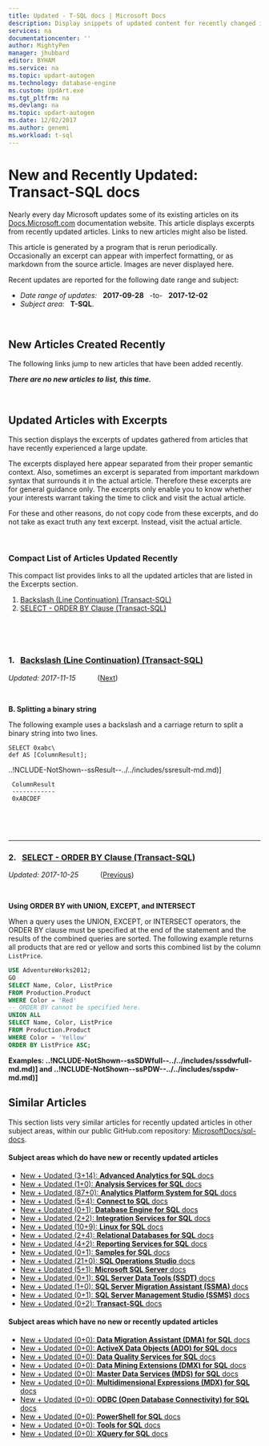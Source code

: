 ```yaml
---
title: Updated - T-SQL docs | Microsoft Docs
description: Display snippets of updated content for recently changed in documentation, for Transact-SQL.
services: na
documentationcenter: ''
author: MightyPen
manager: jhubbard
editor: BYHAM
ms.service: na
ms.topic: updart-autogen
ms.technology: database-engine
ms.custom: UpdArt.exe
ms.tgt_pltfrm: na
ms.devlang: na
ms.topic: updart-autogen
ms.date: 12/02/2017
ms.author: genemi
ms.workload: t-sql
---
```

# New and Recently Updated: Transact-SQL docs



Nearly every day Microsoft updates some of its existing articles on its [Docs.Microsoft.com](http://docs.microsoft.com/) documentation website. This article displays excerpts from recently updated articles. Links to new articles might also be listed.

This article is generated by a program that is rerun periodically. Occasionally an excerpt can appear with imperfect formatting, or as markdown from the source article. Images are never displayed here.

Recent updates are reported for the following date range and subject:



- *Date range of updates:* &nbsp; **2017-09-28** &nbsp; -to- &nbsp; **2017-12-02**
- *Subject area:* &nbsp; **T-SQL**.




&nbsp;

## New Articles Created Recently

The following links jump to new articles that have been added recently.


***There are no new articles to list, this time.***



&nbsp;

## Updated Articles with Excerpts

This section displays the excerpts of updates gathered from articles that have recently experienced a large update.

The excerpts displayed here appear separated from their proper semantic context. Also, sometimes an excerpt is separated from important markdown syntax that surrounds it in the actual article. Therefore these excerpts are for general guidance only. The excerpts only enable you to know whether your interests warrant taking the time to click and visit the actual article.

For these and other reasons, do not copy code from these excerpts, and do not take as exact truth any text excerpt. Instead, visit the actual article.





&nbsp;

<a name="compactupdatedlist"/>

### Compact List of Articles Updated Recently

This compact list provides links to all the updated articles that are listed in the Excerpts section.

1. [Backslash (Line Continuation) (Transact-SQL)](#TitleNum_1)
2. [SELECT - ORDER BY Clause (Transact-SQL)](#TitleNum_2)




&nbsp;

&nbsp;

<a name="TitleNum_1"/>

### 1. &nbsp; [Backslash (Line Continuation) (Transact-SQL)](language-elements/sql-server-utilities-statements-backslash.md)

*Updated: 2017-11-15* &nbsp; &nbsp; &nbsp; &nbsp; &nbsp;  ([Next](#TitleNum_2))

<!-- Source markdown line 83.  ms.author= "rickbyh".  -->

&nbsp;


<!-- git diff --ignore-all-space --unified=0 9484441710ac9a083a554ffadb59a3b7e92484b3 19b9c37c65ba462a32067c80e81a920eeb339851  (PR=3966  ,  Filename=sql-server-utilities-statements-backslash.md  ,  Dirpath=docs\t-sql\language-elements\  ,  MergeCommitSha40=b0c223ba0f78af5eb76948e68e2d1aab2e7b80c1) -->



**B. Splitting a binary string**


The following example uses a backslash and a carriage return to split a binary string into two lines.

```
SELECT 0xabc\
def AS [ColumnResult];

```

 ..!NCLUDE-NotShown--ssResult--../../includes/ssresult-md.md)]

```
 ColumnResult
 ------------
 0xABCDEF
```




&nbsp;

&nbsp;

---

<a name="TitleNum_2"/>

### 2. &nbsp; [SELECT - ORDER BY Clause (Transact-SQL)](queries/select-order-by-clause-transact-sql.md)

*Updated: 2017-10-25* &nbsp; &nbsp; &nbsp; &nbsp; &nbsp;  ([Previous](#TitleNum_1))

<!-- Source markdown line 481.  ms.author= "rickbyh".  -->

&nbsp;


<!-- git diff --ignore-all-space --unified=0 b8d7bc7bab46e914eb2facf6c654a5944383077e de7e4f3f7826011e273120a2b6b08af4d263a510  (PR=3663  ,  Filename=select-order-by-clause-transact-sql.md  ,  Dirpath=docs\t-sql\queries\  ,  MergeCommitSha40=e9caa51a68c2f03fb9f3a0354b5eab1eed43bdf1) -->



**<a name="Union"></a> Using ORDER BY with UNION, EXCEPT, and INTERSECT**

 When a query uses the UNION, EXCEPT, or INTERSECT operators, the ORDER BY clause must be specified at the end of the statement and the results of the combined queries are sorted. The following example returns all products that are red or yellow and sorts this combined list by the column `ListPrice`.

```sql
USE AdventureWorks2012;
GO
SELECT Name, Color, ListPrice
FROM Production.Product
WHERE Color = 'Red'
-- ORDER BY cannot be specified here.
UNION ALL
SELECT Name, Color, ListPrice
FROM Production.Product
WHERE Color = 'Yellow'
ORDER BY ListPrice ASC;

```

**Examples: ..!NCLUDE-NotShown--ssSDWfull--../../includes/sssdwfull-md.md)] and ..!NCLUDE-NotShown--ssPDW--../../includes/sspdw-md.md)]**








## Similar Articles

<!--  HOW TO:
    Refresh this file's line items with the latest 'Count-in-Similars*' content.
    Then run Run-533-*.BAT
    2017-12-02  23:00pm
-->

This section lists very similar articles for recently updated articles in other subject areas, within our public GitHub.com repository: [MicrosoftDocs/sql-docs](https://github.com/MicrosoftDocs/sql-docs/).

#### Subject areas which do have new or recently updated articles

- [New + Updated (3+14): **Advanced Analytics for SQL** docs](../advanced-analytics/new-updated-advanced-analytics.md)
- [New + Updated (1+0):  **Analysis Services for SQL** docs](../analysis-services/new-updated-analysis-services.md)
- [New + Updated (87+0): **Analytics Platform System for SQL** docs](../analytics-platform-system/new-updated-analytics-platform-system.md)
- [New + Updated (5+4):  **Connect to SQL** docs](../connect/new-updated-connect.md)
- [New + Updated (0+1):  **Database Engine for SQL** docs](../database-engine/new-updated-database-engine.md)
- [New + Updated (2+2):  **Integration Services for SQL** docs](../integration-services/new-updated-integration-services.md)
- [New + Updated (10+9): **Linux for SQL** docs](../linux/new-updated-linux.md)
- [New + Updated (2+4):  **Relational Databases for SQL** docs](../relational-databases/new-updated-relational-databases.md)
- [New + Updated (4+2):  **Reporting Services for SQL** docs](../reporting-services/new-updated-reporting-services.md)
- [New + Updated (0+1):  **Samples for SQL** docs](../sample/new-updated-sample.md)
- [New + Updated (21+0): **SQL Operations Studio** docs](../sql-operations-studio/new-updated-sql-operations-studio.md)
- [New + Updated (5+1):  **Microsoft SQL Server** docs](../sql-server/new-updated-sql-server.md)
- [New + Updated (0+1):  **SQL Server Data Tools (SSDT)** docs](../ssdt/new-updated-ssdt.md)
- [New + Updated (1+0):  **SQL Server Migration Assistant (SSMA)** docs](../ssma/new-updated-ssma.md)
- [New + Updated (0+1):  **SQL Server Management Studio (SSMS)** docs](../ssms/new-updated-ssms.md)
- [New + Updated (0+2):  **Transact-SQL** docs](../t-sql/new-updated-t-sql.md)

#### Subject areas which have no new or recently updated articles

- [New + Updated (0+0): **Data Migration Assistant (DMA) for SQL** docs](../dma/new-updated-dma.md)
- [New + Updated (0+0): **ActiveX Data Objects (ADO) for SQL** docs](../ado/new-updated-ado.md)
- [New + Updated (0+0): **Data Quality Services for SQL** docs](../data-quality-services/new-updated-data-quality-services.md)
- [New + Updated (0+0): **Data Mining Extensions (DMX) for SQL** docs](../dmx/new-updated-dmx.md)
- [New + Updated (0+0): **Master Data Services (MDS) for SQL** docs](../master-data-services/new-updated-master-data-services.md)
- [New + Updated (0+0): **Multidimensional Expressions (MDX) for SQL** docs](../mdx/new-updated-mdx.md)
- [New + Updated (0+0): **ODBC (Open Database Connectivity) for SQL** docs](../odbc/new-updated-odbc.md)
- [New + Updated (0+0): **PowerShell for SQL** docs](../powershell/new-updated-powershell.md)
- [New + Updated (0+0): **Tools for SQL** docs](../tools/new-updated-tools.md)
- [New + Updated (0+0): **XQuery for SQL** docs](../xquery/new-updated-xquery.md)



